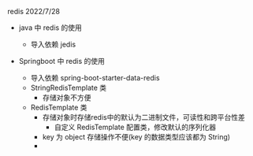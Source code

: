 redis 2022/7/28

* java 中 redis 的使用
  * 导入依赖 jedis
  
* Springboot 中 redis 的使用
  * 导入依赖 spring-boot-starter-data-redis
  * StringRedisTemplate 类
    * 存储对象不方便
  * RedisTemplate 类
    * 存储对象时存储redis中的默认为二进制文件，可读性和跨平台性差
      * 自定义 RedisTemplate 配置类，修改默认的序列化器
    * key 为 object 存储操作不便(key 的数据类型应该都为 String)
    * 
    
